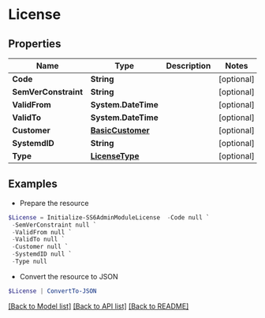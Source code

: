# License
## Properties

Name | Type | Description | Notes
------------ | ------------- | ------------- | -------------
**Code** | **String** |  | [optional] 
**SemVerConstraint** | **String** |  | [optional] 
**ValidFrom** | **System.DateTime** |  | [optional] 
**ValidTo** | **System.DateTime** |  | [optional] 
**Customer** | [**BasicCustomer**](BasicCustomer.md) |  | [optional] 
**SystemdID** | **String** |  | [optional] 
**Type** | [**LicenseType**](LicenseType.md) |  | [optional] 

## Examples

- Prepare the resource
```powershell
$License = Initialize-SS6AdminModuleLicense  -Code null `
 -SemVerConstraint null `
 -ValidFrom null `
 -ValidTo null `
 -Customer null `
 -SystemdID null `
 -Type null
```

- Convert the resource to JSON
```powershell
$License | ConvertTo-JSON
```

[[Back to Model list]](../README.md#documentation-for-models) [[Back to API list]](../README.md#documentation-for-api-endpoints) [[Back to README]](../README.md)

